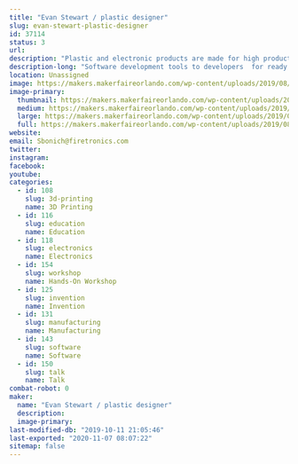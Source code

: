 ```yaml
---
title: "Evan Stewart / plastic designer"
slug: evan-stewart-plastic-designer
id: 37114
status: 3
url: 
description: "Plastic and electronic products are made for high production. Samples.Electronic and plastic...talk about 3d metal modeling.and metal molds"
description-long: "Software development tools to developers  for ready high speed manufacturing. Altium software.Circuitmaker.Free cad 3d modeling.samples of work."
location: Unassigned
image: https://makers.makerfaireorlando.com/wp-content/uploads/2019/08/15672035180202907914806740610925-1024x768.jpg
image-primary:
  thumbnail: https://makers.makerfaireorlando.com/wp-content/uploads/2019/08/15672035180202907914806740610925-150x150.jpg
  medium: https://makers.makerfaireorlando.com/wp-content/uploads/2019/08/15672035180202907914806740610925-300x225.jpg
  large: https://makers.makerfaireorlando.com/wp-content/uploads/2019/08/15672035180202907914806740610925-1024x768.jpg
  full: https://makers.makerfaireorlando.com/wp-content/uploads/2019/08/15672035180202907914806740610925.jpg
website: 
email: Sbonich@firetronics.com
twitter: 
instagram: 
facebook: 
youtube: 
categories:
  - id: 108
    slug: 3d-printing
    name: 3D Printing
  - id: 116
    slug: education
    name: Education
  - id: 118
    slug: electronics
    name: Electronics
  - id: 154
    slug: workshop
    name: Hands-On Workshop
  - id: 125
    slug: invention
    name: Invention
  - id: 131
    slug: manufacturing
    name: Manufacturing
  - id: 143
    slug: software
    name: Software
  - id: 150
    slug: talk
    name: Talk
combat-robot: 0
maker:
  name: "Evan Stewart / plastic designer"
  description:
  image-primary: 
last-modified-db: "2019-10-11 21:05:46"
last-exported: "2020-11-07 08:07:22"
sitemap: false
---
```

